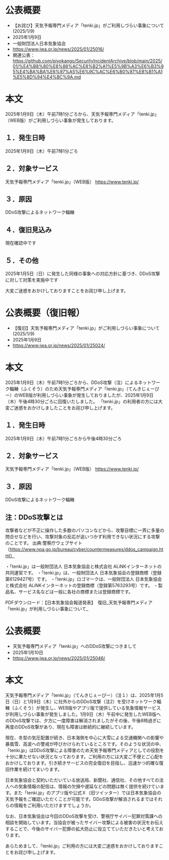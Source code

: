 # 公表概要
- 【お詫び】天気予報専門メディア「tenki.jp」がご利用しづらい事象について(2025/1/9)
- 2025年1月9日
- 一般財団法人日本気象協会
- https://www.jwa.or.jp/news/2025/01/25016/
- 関連公表：https://github.com/piyokango/SecurityIncidentArchive/blob/main/2025/01/%E4%B8%80%E8%88%AC%E8%B2%A1%E5%9B%A3%E6%B3%95%E4%BA%BA%E6%97%A5%E6%9C%AC%E6%B0%97%E8%B1%A1%E5%8D%94%E4%BC%9A.md

# 本文
2025年1月9日（木）午前7時1分ごろから、天気予報専門メディア「tenki.jp」（WEB版）がご利用しづらい事象が発生しております。

## １．発生日時
2025年1月9日（木）午前7時1分ごろ

## ２．対象サービス
天気予報専門メディア「tenki.jp」（WEB版）
https://www.tenki.jp/

## ３．原因
DDoS攻撃によるネットワーク輻輳

## ４．復旧見込み
現在確認中です

## ５．その他
2025年1月5日（日）に発生した同様の事象への対応方針に基づき、DDoS攻撃に対して対策を実施中です

大変ご迷惑をおかけしておりますことをお詫び申し上げます。

# 公表概要（復旧報）
- 【復旧】天気予報専門メディア「tenki.jp」がご利用しづらい事象について(2025/1/9)
- 2025年1月9日
- https://www.jwa.or.jp/news/2025/01/25024/

# 本文
2025年1月9日（木）午前7時1分ごろから、DDoS攻撃（注）によるネットワーク輻輳（ふくそう）のため天気予報専門メディア「tenki.jp」（てんきじぇーぴー）のWEB版が利用しづらい事象が発生しておりましたが、2025年1月9日（木）午後4時30分ごろに回復いたしました。
「tenki.jp」の利用者の方には大変ご迷惑をおかけしましたことをお詫び申し上げます。

## １．発生日時
2025年1月9日（木）午前7時1分ごろから午後4時30分ごろ

## ２．対象サービス
天気予報専門メディア「tenki.jp」（WEB版）
https://www.tenki.jp/

## ３．原因
DDoS攻撃によるネットワーク輻輳

## 注：DDoS攻撃とは
攻撃者などが不正に操作した多数のパソコンなどから、攻撃目標に一斉に多量の問合せなどを行い、攻撃対象の反応が追いつかず利用できない状況にする攻撃のことです。
出典:警察庁ウェブサイト（https://www.npa.go.jp/bureau/cyber/countermeasures/ddos_campaign.html）

・「tenki.jp」は一般財団法人 日本気象協会と株式会社 ALiNKインターネットの共同運営です。
・「tenki.jp」は、一般財団法人 日本気象協会の登録商標（登録第6129427号）です。
・「tenki.jp」ロゴマークは、一般財団法人 日本気象協会と株式会社 ALiNKインターネットの登録商標（登録第5763293号）です。
・製品名、サービス名などは一般に各社の商標または登録商標です。

PDFダウンロード：【日本気象協会報道発表】　復旧_天気予報専門メディア「tenki.jp」が利用しづらい事象について_



# 公表概要
- 天気予報専門メディア「tenki.jp」へのDDoS攻撃につきまして
- 2025年1月10日
- https://www.jwa.or.jp/news/2025/01/25046/

# 本文
天気予報専門メディア「tenki.jp」（てんきじぇーぴー）（注１）は、2025年1月5日（日）と1月9日（木）に社外からのDDoS攻撃（注2）を受けネットワーク輻輳（ふくそう）が発生し、WEB版やアプリ版で提供している気象情報サービスが利用しづらい事象が発生しました。1月9日（木）午前中に発生したWEB版へのDDoS攻撃では、夕方に一度障害は解消されましたがその後、午後8時過ぎに再度のDDoS攻撃があり、現在も障害は断続的に継続しています。

現在、冬型の気圧配置が続き、日本海側を中心に大雪による交通機関への影響や暴風雪、高波への警戒が呼びかけられているところです。そのような状況の中、「tenki.jp」はDDoS攻撃による障害のため天気予報専門メディアとしての役割を十分に果たせない状況となっております。ご利用の方には大変ご不便とご心配をおかけしております。引き続きサービスの完全復旧を目指し、迅速かつ的確な復旧作業を続けてまいります。

日本気象協会と契約いただいている放送局、新聞社、通信社、その他すべての法人への気象情報の配信は、情報の欠損や遅延などの問題は無く提供を続けています。また「tenki.jp」のアプリ版や公式Ｘ（旧ツイッター）では日本気象協会の天気予報をご確認いただくことが可能です。DDoS攻撃が解消されるまではそれらの情報をご利用いただけますでしょうか。

なお、日本気象協会は今回のDDoS攻撃を受け、警視庁サイバー犯罪対策課への相談を開始しています。当協会が被ったサイバー攻撃による被害の状況をお伝えすることで、今後のサイバー犯罪の拡大防止に役立てていただきたいと考えております。

あらためまして、「tenki.jp」ご利用の方には大変ご迷惑をおかけしておりますことをお詫び申し上げます。
